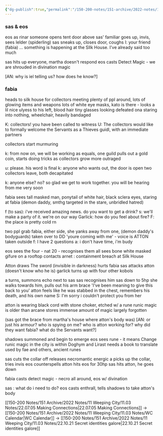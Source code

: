 ```yaml
---
{"dg-publish":true,"permalink":"/150-200-notes/151-archive/2022-notes/11-weeping-city/11-03-notes/22-08-25-silk-house-ambush/"}
---
```



### sas & eos 

eos as rinar
someone opens tent door above
sas' familiar goes up, invis, sees Ielder (spiderling)
sas sneaks up, closes door, coughs
I: your friend (fabia) ... something is happening at the SIlk House. I've already said too much

sas hits up everyone, martha doesn't respond
eos casts Detect Magic - we are shrouded in divination magic

[AN: why is iel telling us? how does he know?]

### fabia

heads to silk house for collectors meeting
plenty of ppl around, lots of glowing items and weapons
lots of white eye masks, kato is there - looks a lil nice
ulyess to his left, blood hair tiny glasses looking defeated
ona staring into nothing, wheelchair, heavily bandaged

K: collectors! you have been called to witness
U: The collectors would like to formally welcome the Servants as a Thieves guidl, with an immediate partners

collectors start murmuring

k: from now on, we will be working as equals, one guild
pulls out a gold coin, starts doing tricks as collectors grow more outraged

u: please. his word is final
k: anyone who wants out, the door is open
two collectors leave, both decapitated

k: anyone else? no? so glad we get to work together. you will be hearing from me very soon

fabia sees tall masked man, ponytail of white hair, black sclera eyes, staring at fabia
(demon daddy, smthg targeted in the stare, unbridled hatred)

f (to sas): i've received amazing news. do you want to get a drink?
s: we'll make a party of it. we're on our way
Garlick: how do you feel about fire?
F: the place is pretty cold rn

two ppl grab fabia, either side, she yanks away from one, (demon daddy's bodyguards)
taken over to DD
'youre coming with me' - voice is ATTON
taken outside
f: I have 2 questions
a: i don't have time, i'm budy

eos sees the four - nat 20 - recognises them all
sees bone white masked gifure on a rooftop
contacts arnet : containment breach at Silk House

Atton draws The sword (invisible in darkness)
hurts fabia
sas attacks atton (doesn't know who he is)
garlick turns up with four other kobols

a turns, summons echo next to sas
sas recognises him
sas down to 5hp
she walks towards him, pulls out his arm brace 'I've been meaning to give this back to you'
atton feels like he was stabbed in the chest, remembers his death, and his own name
S: I'm sorry i couldn't protect you from her

atton is wearing black cord with stone choker, etched w/ a rune
runic magic is older than arcane
stores immense amount of magic
largely forgotten

(sas got the brace from martha's house where atton's body was)
[AN: or just his armour? who is spying on me? who is atton working for? why did they want fabia? what do the Servants want?]

shadows summoned and begin to emerge
eos sees rune - it means Change
runic magic in the city is within Doghym and Lirast
needs a book to translate
used by fae and others, ancient runes

sas cuts the collar off
releases necromantic energic
a picks up the collar, tries invis
eos counterspells
atton hits eos for 30hp
sas hits atton, he goes down

fabia casts detect magic - necro all around, eos w/ divination

sas : what do i need to do?
eos casts enthrall, tells shadows to take atton's body


[[150-200 Notes/151 Archive/2022 Notes/11 Weeping City/11.03 Notes/22.07.05 Making Connections\|22.07.05 Making Connections]] -> [[150-200 Notes/151 Archive/2022 Notes/11 Weeping City/11.03 Notes/WC Calendar\|WC Calendar]] -> [[150-200 Notes/151 Archive/2022 Notes/11 Weeping City/11.03 Notes/22.10.21 Secret identities galore\|22.10.21 Secret identities galore]]